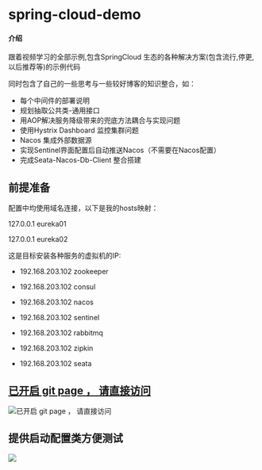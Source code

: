 # spring-cloud-demo

#### 介绍
跟着视频学习的全部示例,包含SpringCloud 生态的各种解决方案(包含流行,停更,以后推荐等)的示例代码

同时包含了自己的一些思考与一些较好博客的知识整合，如：

- 每个中间件的部署说明
- 规划抽取公共类-通用接口
- 用AOP解决服务降级带来的兜底方法耦合与实现问题
- 使用Hystrix Dashboard 监控集群问题
- Nacos 集成外部数据源
- 实现Sentinel界面配置后自动推送Nacos（不需要在Nacos配置）
- 完成Seata-Nacos-Db-Client 整合搭建



## 前提准备

配置中均使用域名连接，以下是我的hosts映射：

127.0.0.1 eureka01

127.0.0.1 eureka02


这是目标安装各种服务的虚拟机的IP:


- 192.168.203.102 zookeeper

- 192.168.203.102 consul

- 192.168.203.102 nacos

- 192.168.203.102 sentinel

- 192.168.203.102 rabbitmq

- 192.168.203.102 zipkin

- 192.168.203.102 seata


## [已开启 git page ， 请直接访问 ](https://pocg.gitee.io/spring-cloud-demo/)
![已开启 git page ， 请直接访问](https://pocg.gitee.io/spring-cloud-demo/img/md-covery-demo.jpg)

## 提供启动配置类方便测试

![](https://pocg.gitee.io/spring-cloud-demo/img/configuration-save-muti-services.png)